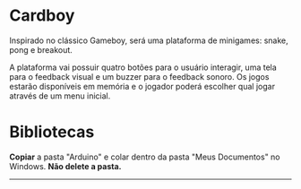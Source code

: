 # Cardboy #

Inspirado no clássico Gameboy, será uma plataforma de minigames: snake, pong e breakout.

A plataforma vai possuir quatro botões para o usuário interagir, uma tela para o feedback visual e um buzzer para o feedback sonoro. Os jogos estarão disponíveis em memória e o jogador poderá escolher qual jogar através de um menu inicial.

# Bibliotecas

**Copiar** a pasta "Arduino" e colar dentro da pasta "Meus Documentos" no Windows. **Não delete a pasta.**

---